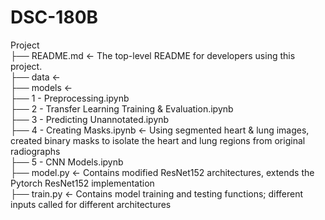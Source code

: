 # DSC-180B <br>
Project <br>
├── README.md          <- The top-level README for developers using this project.<br>
├── data               <- <br>
├── models             <- <br>
├── 1 - Preprocessing.ipynb<br>
├── 2 - Transfer Learning Training & Evaluation.ipynb<br>
├── 3 - Predicting Unannotated.ipynb<br>
├── 4 - Creating Masks.ipynb          <- Using segmented heart & lung images, created binary masks to isolate the heart and lung regions from original radiographs <br>
├── 5 - CNN Models.ipynb<br>
├── model.py           <- Contains modified ResNet152 architectures, extends the Pytorch ResNet152 implementation<br>
├── train.py           <- Contains model training and testing functions; different inputs called for different architectures<br>

